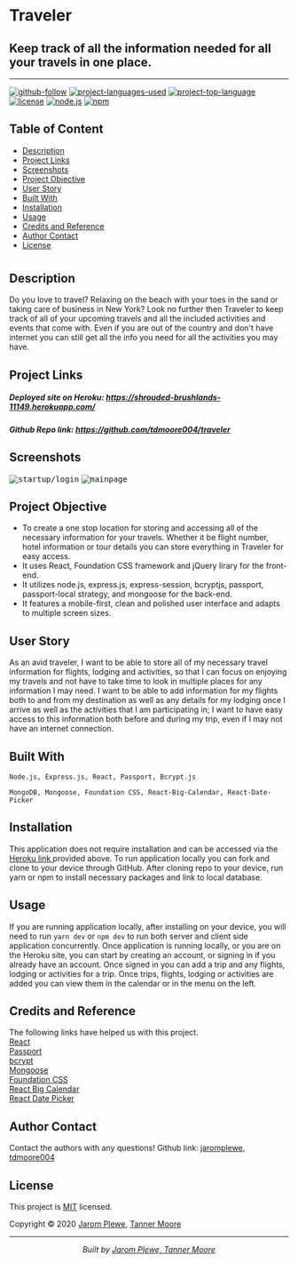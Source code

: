 # Traveler

## Keep track of all the information needed for all your travels in one place.
<hr>

  [![github-follow](https://img.shields.io/github/followers/tdmoore004?label=Follow&logoColor=purple&style=social)](https://github.com/tdmoore004)
  [![project-languages-used](https://img.shields.io/github/languages/count/tdmoore004/traveler?color=important)](https://github.com/tdmoore004/traveler)
  [![project-top-language](https://img.shields.io/github/languages/top/tdmoore004/traveler?color=blueviolet)](https://github.com/tdmoore004/traveler)
  [![license](https://img.shields.io/badge/License-MIT-brightgreen.svg)](https://choosealicense.com/licenses/mit/)
  [![node.js](https://img.shields.io/node/v/c?color=pink)](https://nodejs.org/en/)
  [![npm](https://img.shields.io/npm/v/npm?color=blue&logo=npm)](https://www.npmjs.com/package/inquirer)

  ## Table of Content
  * [ Description ](#Description)
  * [ Project Links ](#Project-Links)
  * [ Screenshots ](#Screenshots)
  * [ Project Objective ](#Project-Objective)
  * [ User Story ](#User-Story)
  * [ Built With ](#Built-With)
  * [ Installation ](#Installation)
  * [ Usage ](#Usage)
  * [ Credits and Reference ](#Credits-and-Reference)
  * [ Author Contact ](#Author-Contact)
  * [ License ](#License)
  #

  ## Description
  Do you love to travel? Relaxing on the beach with your toes in the sand or taking care of business in New York? Look no further then Traveler to keep track of all of your upcoming travels and all the included activities and events that come with. Even if you are out of the country and don't have internet you can still get all the info you need for all the activities you may have.

  ##  Project Links

  ##### Deployed site on Heroku: https://shrouded-brushlands-11149.herokuapp.com/
  
  ##### Github Repo link:  https://github.com/tdmoore004/traveler

  ## Screenshots
  <kbd>![startup/login](./screenshots/startup-login.png)</kbd>
  <kbd>![mainpage](./screenshots/mainpage.png)</kbd>
  
  ## Project Objective
  * To create a one stop location for storing and accessing all of the necessary information for your travels. Whether it be flight number, hotel information or tour details you can store everything in Traveler for easy access. 
  * It uses React, Foundation CSS framework and jQuery lirary for the front-end.
  * It utilizes node.js, express.js, express-session, bcryptjs, passport, passport-local strategy, and mongoose for the back-end. 
  * It features a mobile-first, clean and polished user interface and adapts to multiple screen sizes.
  
  ## User Story
  As an avid traveler, I want to be able to store all of my necessary travel information for flights, lodging and activities, so that I can focus on enjoying my travels and not have to take time to look in multiple places for any information I may need. I want to be able to add information for my flights both to and from my destination as well as any details for my lodging once I arrive as well as the activities that I am participating in; I want to have easy access to this information both before and during my trip, even if I may not have an internet connection. 


  ## Built With 
  ```
  Node.js, Express.js, React, Passport, Bcrypt.js
  ```
  ```
  MongoDB, Mongoose, Foundation CSS, React-Big-Calendar, React-Date-Picker
  ```
  
  ## Installation
  This application does not require installation and can be accessed via the [ Heroku link ](#Project-Links) provided above. To run application locally you can fork and clone to your device through GitHub. After cloning repo to your device, run yarn or npm to install necessary packages and link to local database.

  ## Usage 
  If you are running application locally, after installing on your device, you will need to run ```yarn dev``` or ```npm dev``` to run both server and client side application concurrently. Once application is running locally, or you are on the Heroku site, you can start by creating an account, or signing in if you already have an account. Once signed in you can add a trip and any flights, lodging or activities for a trip. Once trips, flights, lodging or activities are added you can view them in the calendar or in the menu on the left.

  
  ## Credits and Reference
  The following links have helped us with this project. <br> [React](https://reactjs.org/) <br>  [Passport](http://www.passportjs.org/) <br>  [bcrypt](https://www.npmjs.com/package/bcryptjs) <br> [Mongoose](https://mongoosejs.com/)  <br> [Foundation CSS](https://get.foundation/) <br> [React Big Calendar](https://www.npmjs.com/package/react-big-calendar) <br> [React Date Picker](https://www.npmjs.com/package/react-datepicker)

  ## Author Contact
  Contact the authors with any questions!
  Github link: [jaromplewe](https://github.com/jaromplewe), [tdmoore004](https://github.com/tdmoore004)

  ## License
  This project is [MIT](https://choosealicense.com/licenses/mit/) licensed.

   Copyright © 2020 [Jarom Plewe](https://github.com/jaromplewe), [Tanner Moore](https://github.com/tdmoore004)

  <hr>
  <p align='center'><i>
  Built by <a href="https://github.com/jaromplewe"> Jarom Plewe, </a><a href="https://github.com/tdmoore004"> Tanner Moore</a>
</i></p>

